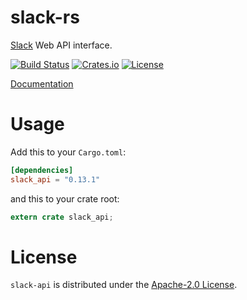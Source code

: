 # slack-rs

[Slack][slack] Web API interface.

[![Build Status][ci-img]][ci-url] [![Crates.io][crates-img]][crates-url] [![License][license-img]][license-url]

[Documentation](https://slack-rs.github.io/slack-rs-api/)

# Usage

Add this to your `Cargo.toml`:
```toml
[dependencies]
slack_api = "0.13.1"
```

and this to your crate root:

```rust
extern crate slack_api;
```

# License
`slack-api` is distributed under the [Apache-2.0 License](./LICENSE).

[ci-img]: https://travis-ci.org/slack-rs/slack-rs-api.svg?branch=master
[ci-url]: https://travis-ci.org/slack-rs/slack-rs-api
[crates-img]: https://img.shields.io/crates/v/slack_api.svg
[crates-url]: https://crates.io/crates/slack_api
[license-img]: https://img.shields.io/github/license/mthjones/slack-rs-api.svg
[license-url]: https://raw.githubusercontent.com/mthjones/slack-rs-api/master/LICENSE
[slack]: https://api.slack.com/